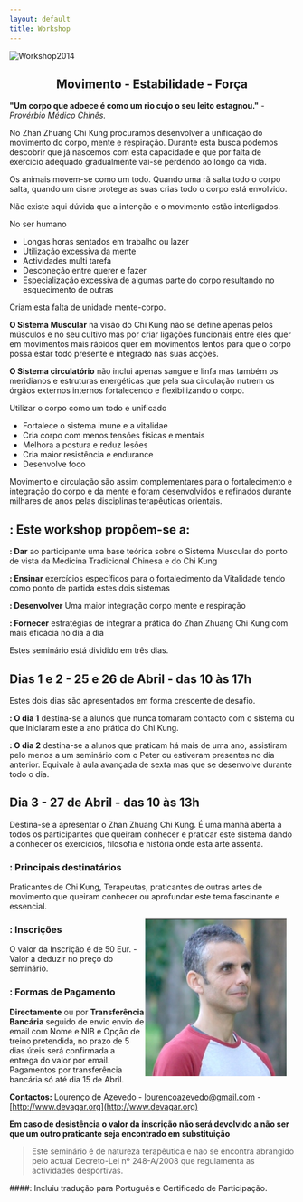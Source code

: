 ```yaml
---
layout: default 
title: Workshop
---
```


![Workshop2014](http://devagar.org/files/workshop2014.jpg)

<center><h2>Movimento - Estabilidade - Força</h2></center>

**"Um corpo que adoece é como um rio cujo o seu leito estagnou."** - *Provérbio Médico Chinês.*
 
No Zhan Zhuang Chi Kung procuramos desenvolver a unificação do movimento do corpo, mente e respiração. Durante esta busca podemos descobrir que já nascemos com esta capacidade e que por falta de exercício adequado gradualmente vai-se perdendo ao longo da vida. 

Os animais movem-se como um todo. Quando uma rã salta todo o corpo salta, quando um cisne protege as suas crias todo o corpo está envolvido. 

Não existe aqui dúvida que a intenção e o movimento estão interligados. 

No ser humano

+ Longas horas sentados em trabalho ou lazer
+ Utilização excessiva da mente 
+ Actividades multi tarefa
+ Desconeção entre querer e fazer 
+ Especialização excessiva de algumas parte do corpo resultando no esquecimento de outras 

Criam esta falta de unidade mente-corpo. 

**O Sistema Muscular** na visão do Chi Kung não se define apenas pelos músculos e no seu cultivo mas por criar ligações funcionais entre eles quer em movimentos mais rápidos quer em movimentos lentos para que o corpo possa estar todo presente e integrado nas suas acções.

**O Sistema circulatório** não inclui apenas sangue e linfa mas também os meridianos e estruturas energéticas que pela sua circulação nutrem os órgãos externos internos fortalecendo e flexibilizando o corpo. 

Utilizar o corpo como um todo e unificado 

+ Fortalece o sistema imune e a vitalidae
+ Cria corpo com menos tensões físicas e mentais
+ Melhora a postura e reduz lesões
+ Cria maior resistência e endurance
+ Desenvolve foco

Movimento e circulação são assim complementares para o fortalecimento e integração do corpo e da mente e foram desenvolvidos e refinados durante milhares de anos pelas disciplinas terapêuticas orientais. 

## : Este workshop propõem-se a:

**: Dar** ao participante uma base teórica sobre o Sistema Muscular do ponto de vista da Medicina Tradicional Chinesa e do Chi Kung

**: Ensinar** exercícios específicos para o fortalecimento da Vitalidade tendo como ponto de partida estes dois sistemas 

**: Desenvolver** Uma maior integração corpo mente e respiração

**: Fornecer** estratégias de integrar a prática do Zhan Zhuang Chi Kung com mais eficácia no dia a dia

Estes seminário está dividido em três dias.

## Dias 1 e 2 - 25 e 26 de Abril - das 10 às 17h

Estes dois dias são apresentados em forma crescente de desafio.

**: O dia 1**  destina-se a alunos que nunca tomaram contacto com o sistema ou que iniciaram este a ano prática do Chi Kung.

**: O dia 2** destina-se a alunos que praticam há mais de uma ano, assistiram pelo menos a um seminário com o Peter ou estiveram presentes no dia anterior. Equivale à aula avançada de sexta mas que se desenvolve durante todo o dia.

## Dia 3 - 27 de Abril - das 10 às 13h

Destina-se a apresentar o Zhan Zhuang Chi Kung. É uma manhã aberta a todos os participantes que queiram conhecer e praticar este sistema dando a conhecer os exercícios, filosofia e história onde esta arte assenta. 

### : Principais destinatários

Praticantes de Chi Kung, Terapeutas, praticantes de outras artes de movimento que queiram conhecer ou aprofundar este tema fascinante e essencial.

<p><img src="/files/foto.jpg" class="profile" style="float: right; margin-right: 1em; width: 250px;"></p>


### : Inscrições

O valor da Inscrição é de 50 Eur.  - Valor a deduzir no preço do seminário.

### : Formas de Pagamento

**Directamente** ou por **Transferência Bancária** seguido de envio envio de email com Nome e NIB e Opção de treino pretendida, no prazo de 5 dias úteis será confirmada a entrega do valor por email. Pagamentos por transferência bancária só até dia 15 de Abril. 

**Contactos:** Lourenço de Azevedo - <lourencoazevedo@gmail.com> - [http://www.devagar.org](http://www.devagar.org)

**Em caso de desistência o valor da inscrição não será devolvido a não ser que um outro praticante seja encontrado em substituição**

>Este seminário é de natureza terapêutica e nao se encontra abrangido pelo actual Decreto-Lei nº 248-A/2008 que regulamenta as actividades desportivas.

####: Incluiu tradução para Português e Certificado de Participação. 


